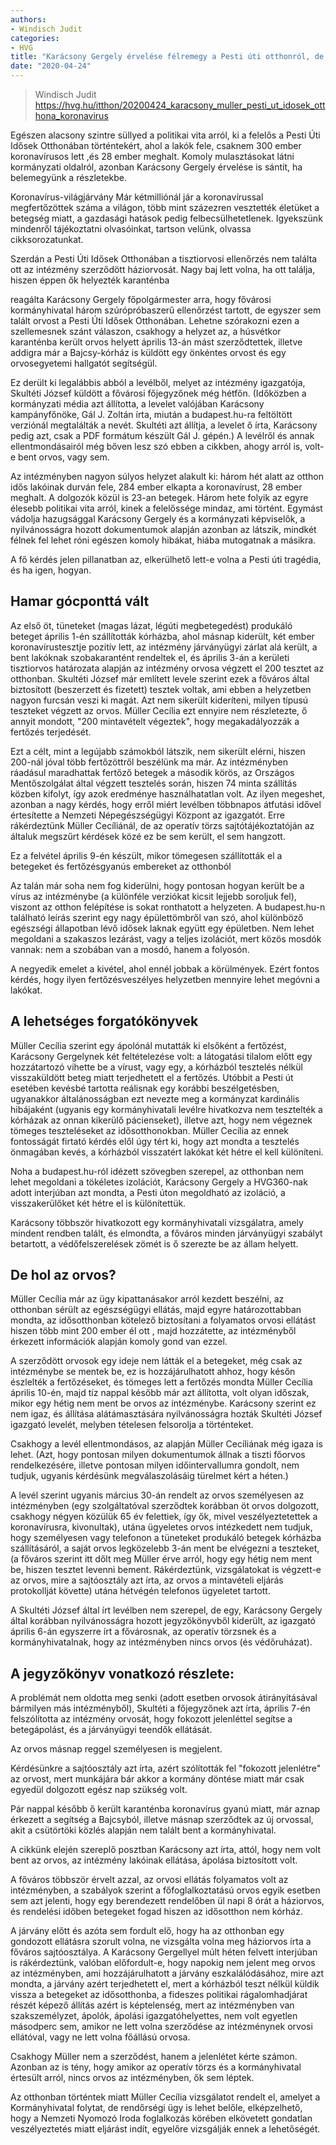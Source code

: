 ```yaml
---
authors: 
- Windisch Judit
categories: 
- HVG
title: "Karácsony Gergely érvelése félremegy a Pesti úti otthonról, de a másik oldalé is"
date: "2020-04-24"
---
```

 
> Windisch Judit
> https://hvg.hu/itthon/20200424_karacsony_muller_pesti_ut_idosek_otthona_koronavirus

Egészen alacsony szintre süllyed a politikai vita arról, ki a felelős a Pesti Úti Idősek Otthonában történtekért, ahol a lakók fele, csaknem 300 ember koronavírusos lett ,és 28 ember meghalt. Komoly mulasztásokat látni kormányzati oldalról, azonban Karácsony Gergely érvelése is sántít, ha belemegyünk a részletekbe.


Koronavírus-világjárvány
Már kétmilliónál jár a koronavírussal megfertőzöttek száma a világon, több mint százezren vesztették életüket a betegség miatt, a gazdasági hatások pedig felbecsülhetetlenek. Igyekszünk mindenről tájékoztatni olvasóinkat, tartson velünk, olvassa cikksorozatunkat.

Szerdán a Pesti Úti Idősek Otthonában a tisztiorvosi ellenőrzés nem találta ott az intézmény szerződött háziorvosát. Nagy baj lett volna, ha ott találja, hiszen éppen ők helyezték karanténba

 reagálta Karácsony Gergely főpolgármester arra, hogy fővárosi kormányhivatal három szúrópróbaszerű ellenőrzést tartott, de egyszer sem talált orvost a Pesti Úti Idősek Otthonában. Lehetne szórakozni ezen a szellemesnek szánt válaszon, csakhogy a helyzet az, a húsvétkor karanténba került orvos helyett április 13-án mást szerződtettek, illetve addigra már a Bajcsy-kórház is küldött egy önkéntes orvost és egy orvosegyetemi hallgatót segítségül.

Ez derült ki legalábbis abból a levélből, melyet az intézmény igazgatója, Skultéti József küldött a fővárosi főjegyzőnek még hétfőn. (Időközben a kormányzati média azt állította, a levelet valójában Karácsony kampányfőnöke, Gál J. Zoltán írta, miután a budapest.hu-ra feltöltött verziónál megtalálták a nevét. Skultéti azt állítja, a levelet ő írta, Karácsony pedig azt, csak a  PDF formátum készült Gál J. gépén.) A levélről és annak ellentmondásairól még bőven lesz szó ebben a cikkben, ahogy arról is, volt-e bent orvos, vagy sem.

Az intézményben nagyon súlyos helyzet alakult ki: három hét alatt az otthon idős lakóinak durván fele, 284 ember elkapta a koronavírust, 28 ember meghalt. A dolgozók közül is 23-an betegek. Három hete folyik az egyre élesebb politikai vita arról, kinek a felelőssége mindaz, ami történt. Egymást vádolja hazugsággal Karácsony Gergely és a kormányzati képviselők, a nyilvánosságra hozott dokumentumok alapján azonban az látszik, mindkét félnek fel lehet róni egészen komoly hibákat, hiába mutogatnak a másikra.


A fő kérdés jelen pillanatban az, elkerülhető lett-e volna a Pesti úti tragédia, és ha igen, hogyan.

## Hamar gócponttá vált

Az első öt, tüneteket (magas lázat, légúti megbetegedést) produkáló beteget április 1-én szállították kórházba, ahol másnap kiderült, két ember koronavírustesztje pozitív lett, az intézmény járványügyi zárlat alá került, a bent lakóknak szobakarantént rendeltek el, és április 3-án a kerületi tisztiorvos határozata alapján az intézmény orvosa végzett el 200 tesztet az otthonban. Skultéti József már említett levele szerint ezek a főváros által biztosított (beszerzett és fizetett) tesztek voltak, ami ebben a helyzetben nagyon furcsán veszi ki magát. Azt nem sikerült kideríteni, milyen típusú teszteket végzett az orvos. Müller Cecília ezt ennyire nem részletezte, ő annyit mondott, "200 mintavételt végeztek", hogy megakadályozzák a fertőzés terjedését.

Ezt a célt, mint a legújabb számokból látszik, nem sikerült elérni, hiszen 200-nál jóval több fertőzöttről beszélünk ma már. Az intézményben ráadásul maradhattak fertőző betegek a második körös, az Országos Mentőszolgálat által végzett tesztelés során, hiszen 74 minta szállítás közben kifolyt, így azok eredménye használhatatlan volt. Az ilyen megeshet, azonban a nagy kérdés, hogy erről miért levélben  többnapos átfutási idővel  értesítette a Nemzeti Népegészségügyi Központ az igazgatót. Erre rákérdeztünk Müller Cecíliánál, de az operatív törzs sajtótájékoztatóján az általuk megszűrt kérdések közé ez be sem került, el sem hangzott.

Ez a felvétel április 9-én készült, mikor tömegesen szállították el a betegeket és fertőzésgyanús embereket az otthonból

Az talán már soha nem fog kiderülni, hogy pontosan hogyan került be a vírus az intézménybe (a különféle verziókat kicsit lejjebb soroljuk fel), viszont az otthon felépítése is sokat ronthatott a helyzeten. A budapest.hu-n található leírás szerint egy nagy épülettömbről van szó, ahol különböző egészségi állapotban lévő idősek laknak együtt egy épületben. Nem lehet megoldani a szakaszos lezárást, vagy a teljes izolációt, mert közös mosdók vannak: nem a szobában van a mosdó, hanem a folyosón.

A negyedik emelet a kivétel, ahol ennél jobbak a körülmények. Ezért fontos kérdés, hogy ilyen fertőzésveszélyes helyzetben mennyire lehet megóvni a lakókat.

## A lehetséges forgatókönyvek

Müller Cecília szerint egy ápolónál mutatták ki elsőként a fertőzést, Karácsony Gergelynek két feltételezése volt: a látogatási tilalom előtt egy hozzátartozó vihette be a vírust, vagy egy, a kórházból tesztelés nélkül visszaküldött beteg miatt terjedhetett el a fertőzés. Utóbbit a Pesti út esetében kevésbé tartotta reálisnak egy korábbi beszélgetésben, ugyanakkor általánosságban ezt nevezte meg a kormányzat kardinális hibájaként (ugyanis egy kormányhivatali levélre hivatkozva nem tesztelték a kórházak az onnan kikerülő pácienseket), illetve azt, hogy nem végeznek tömeges teszteléseket az idősotthonokban. Müller Cecília az ennek fontosságát firtató kérdés elől úgy tért ki, hogy azt mondta a tesztelés önmagában kevés, a kórházból visszatért lakókat két hétre el kell különíteni.

Noha a budapest.hu-ról idézett szövegben szerepel, az otthonban nem lehet megoldani a tökéletes izolációt, Karácsony Gergely a HVG360-nak adott interjúban azt mondta, a Pesti úton megoldható az izoláció, a visszakerülőket két hétre el is különítettük.


Karácsony többször hivatkozott egy kormányhivatali vizsgálatra, amely mindent rendben talált, és elmondta, a főváros minden járványügyi szabályt betartott, a védőfelszerelések zömét is ő szerezte be az állam helyett.

## De hol az orvos?

Müller Cecília már az ügy kipattanásakor arról kezdett beszélni, az otthonban sérült az egészségügyi ellátás, majd egyre határozottabban mondta, az idősotthonban kötelező biztosítani a folyamatos orvosi ellátást  hiszen több mint 200 ember él ott , majd hozzátette, az intézményből érkezett információk alapján komoly gond van ezzel.

A szerződött orvosok egy ideje nem látták el a betegeket, még csak az intézménybe se mentek be, ez is hozzájárulhatott ahhoz, hogy későn észlelték a fertőzéseket, és tömeges lett a fertőzés  mondta Müller Cecília április 10-én, majd tíz nappal később már azt állította, volt olyan időszak, mikor egy hétig nem ment be orvos az intézménybe. Karácsony szerint ez nem igaz, és állítása alátámasztására nyilvánosságra hozták Skultéti József igazgató levelét, melyben tételesen felsorolja a történteket.


Csakhogy a levél ellentmondásos, az alapján Müller Cecíliának még igaza is lehet. (Azt, hogy pontosan milyen dokumentumok állnak a tiszti főorvos rendelkezésére, illetve pontosan milyen időintervallumra gondolt, nem tudjuk, ugyanis kérdésünk megválaszolásáig türelmet kért a héten.)

A levél szerint ugyanis március 30-án rendelt az orvos személyesen az intézményben (egy szolgáltatóval szerződtek  korábban öt orvos dolgozott, csakhogy négyen közülük 65 év felettiek, így ők, mivel veszélyeztetettek a koronavírusra, kivonultak), utána ügyeletes orvos intézkedett  nem tudjuk, hogy személyesen vagy telefonon  a tüneteket produkáló betegek kórházba szállításáról, a saját orvos legközelebb 3-án ment be elvégezni a teszteket, (a főváros szerint itt dőlt meg Müller érve arról, hogy egy hétig nem ment be, hiszen tesztet levenni bement. Rákérdeztünk, vizsgálatokat is végzett-e az orvos, mire a sajtóosztály azt írta, az orvos a mintavételi eljárás protokollját követte) utána hétvégén telefonos ügyeletet tartott.

A Skultéti József által írt levélben nem szerepel, de egy, Karácsony Gergely által korábban nyilvánosságra hozott jegyzőkönyvből kiderült, az igazgató április 6-án egyszerre írt a fővárosnak, az operatív törzsnek és a kormányhivatalnak, hogy az intézményben nincs orvos (és védőruházat).

## A jegyzőkönyv vonatkozó részlete:


A problémát nem oldotta meg senki (adott esetben orvosok átirányításával bármilyen más intézményből), Skultéti a főjegyzőnek azt írta, április 7-én felszólította az intézmény orvosát, hogy fokozott jelenléttel segítse a betegápolást, és a járványügyi teendők ellátását.

Az orvos másnap reggel személyesen is megjelent.

Kérdésünkre a sajtóosztály azt írta, azért szólították fel "fokozott jelenlétre" az orvost, mert munkájára  bár akkor a kormány döntése miatt már csak egyedül dolgozott egész nap szükség volt.

Pár nappal később ő került karanténba koronavírus gyanú miatt, már aznap érkezett a segítség a Bajcsyból, illetve másnap szerződtek az új orvossal, akit a csütörtöki közlés alapján nem talált bent a kormányhivatal.

A cikkünk elején szereplő posztban Karácsony azt írta, attól, hogy nem volt bent az orvos, az intézmény lakóinak ellátása, ápolása biztosított volt.

A főváros többször érvelt azzal, az orvosi ellátás folyamatos volt az intézményben, a szabályok szerint a főfoglalkoztatású orvos egyik esetben sem azt jelenti, hogy egy berendezett rendelőben ül napi 8 órát a háziorvos, és rendelési időben betegeket fogad  hiszen az idősotthon nem kórház.

A járvány előtt és azóta sem fordult elő, hogy ha az otthonban egy gondozott ellátásra szorult volna, ne vizsgálta volna meg háziorvos  írta a főváros sajtóosztálya. A Karácsony Gergellyel múlt héten felvett interjúban is rákérdeztünk, valóban előfordult-e, hogy napokig nem jelent meg orvos az intézményben, ami hozzájárulhatott a járvány eszkalálódásához, mire azt mondta, a járvány azért terjedhetett el, mert a kórházból teszt nélkül küldik vissza a betegeket az idősotthonba, a fideszes politikai rágalomhadjárat részét képező állítás azért is képtelenség, mert az intézményben van szakszemélyzet, ápolók, ápolási igazgatóhelyettes, nem volt egyetlen másodperc sem, amikor ne lett volna szerződése az intézménynek orvosi ellátóval, vagy ne lett volna főállású orvosa.

Csakhogy Müller nem a szerződést, hanem a jelenlétet kérte számon. Azonban az is tény, hogy amikor az operatív törzs és a kormányhivatal értesült arról, nincs orvos az intézményben, ők sem léptek.

Az otthonban történtek miatt Müller Cecília vizsgálatot rendelt el, amelyet a Kormányhivatal folytat, de rendőrségi ügy is lehet belőle, elképzelhető, hogy a Nemzeti Nyomozó Iroda foglalkozás körében elkövetett gondatlan veszélyeztetés miatt eljárást indít, egyelőre vizsgálják ennek a lehetőségét.
